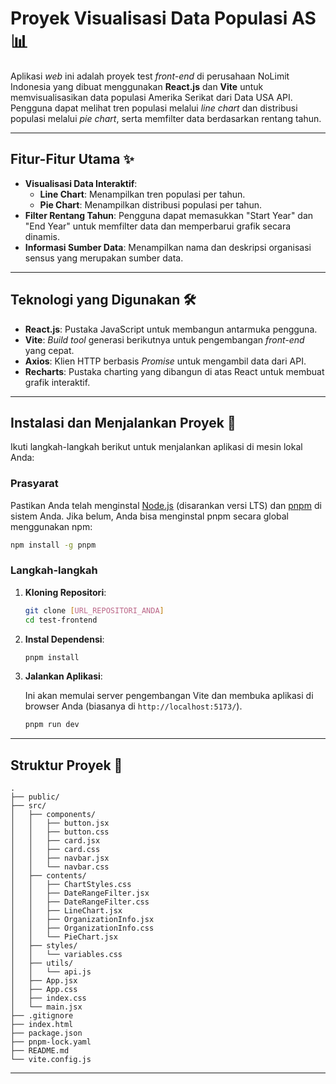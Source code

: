 # Proyek Visualisasi Data Populasi AS 📊

Aplikasi *web* ini adalah proyek test *front-end* di perusahaan NoLimit Indonesia yang dibuat menggunakan **React.js** dan **Vite** untuk memvisualisasikan data populasi Amerika Serikat dari Data USA API. Pengguna dapat melihat tren populasi melalui *line chart* dan distribusi populasi melalui *pie chart*, serta memfilter data berdasarkan rentang tahun.

---

## Fitur-Fitur Utama ✨

* **Visualisasi Data Interaktif**:
    * **Line Chart**: Menampilkan tren populasi per tahun.
    * **Pie Chart**: Menampilkan distribusi populasi per tahun.
* **Filter Rentang Tahun**: Pengguna dapat memasukkan "Start Year" dan "End Year" untuk memfilter data dan memperbarui grafik secara dinamis.
* **Informasi Sumber Data**: Menampilkan nama dan deskripsi organisasi sensus yang merupakan sumber data.

---

## Teknologi yang Digunakan 🛠️

* **React.js**: Pustaka JavaScript untuk membangun antarmuka pengguna.
* **Vite**: *Build tool* generasi berikutnya untuk pengembangan *front-end* yang cepat.
* **Axios**: Klien HTTP berbasis *Promise* untuk mengambil data dari API.
* **Recharts**: Pustaka charting yang dibangun di atas React untuk membuat grafik interaktif.

---

## Instalasi dan Menjalankan Proyek 🚀

Ikuti langkah-langkah berikut untuk menjalankan aplikasi di mesin lokal Anda:

### Prasyarat

Pastikan Anda telah menginstal [Node.js](https://nodejs.org/en/download/) (disarankan versi LTS) dan [pnpm](https://pnpm.io/installation) di sistem Anda. Jika belum, Anda bisa menginstal pnpm secara global menggunakan npm:

```bash
npm install -g pnpm
```

### Langkah-langkah

1. **Kloning Repositori**:

    ```bash
    git clone [URL_REPOSITORI_ANDA]
    cd test-frontend
    ```

2. **Instal Dependensi**:

    ```bash
    pnpm install
    ```

3. **Jalankan Aplikasi**:

    Ini akan memulai server pengembangan Vite dan membuka aplikasi di browser Anda (biasanya di `http://localhost:5173/`).

    ```bash
    pnpm run dev
    ```

-----

## Struktur Proyek 📁

```
.
├── public/                 
├── src/
│   ├── components/         
│   │   ├── button.jsx
│   │   ├── button.css
│   │   ├── card.jsx
│   │   ├── card.css
│   │   ├── navbar.jsx
│   │   └── navbar.css
│   ├── contents/          
│   │   ├── ChartStyles.css
│   │   ├── DateRangeFilter.jsx
│   │   ├── DateRangeFilter.css
│   │   ├── LineChart.jsx
│   │   ├── OrganizationInfo.jsx
│   │   ├── OrganizationInfo.css
│   │   └── PieChart.jsx
│   ├── styles/             
│   │   └── variables.css
│   ├── utils/              
│   │   └── api.js
│   ├── App.jsx             
│   ├── App.css            
│   ├── index.css          
│   └── main.jsx            
├── .gitignore              
├── index.html            
├── package.json            
├── pnpm-lock.yaml          
├── README.md               
└── vite.config.js          
```

-----
